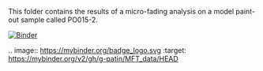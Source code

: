 This folder contains the results of a micro-fading analysis on a model paint-out sample called PO015-2. 

[![Binder](https://mybinder.org/badge_logo.svg)](https://mybinder.org/v2/gh/g-patin/MFT_data/HEAD)

.. image:: https://mybinder.org/badge_logo.svg
 :target: https://mybinder.org/v2/gh/g-patin/MFT_data/HEAD
